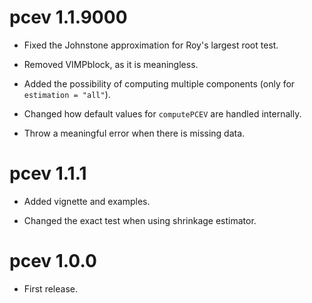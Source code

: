 # pcev 1.1.9000

* Fixed the Johnstone approximation for Roy's largest root test.

* Removed VIMPblock, as it is meaningless.

* Added the possibility of computing multiple components (only for ```estimation = "all"```).

* Changed how default values for ```computePCEV``` are handled internally.

* Throw a meaningful error when there is missing data.

# pcev 1.1.1

* Added vignette and examples.

* Changed the exact test when using shrinkage estimator.

# pcev 1.0.0

* First release.
